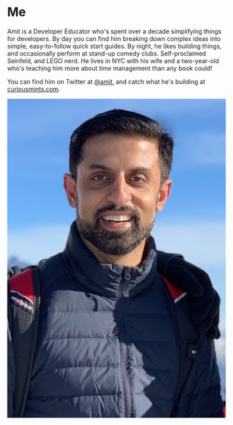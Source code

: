 # Me

Amit is a Developer Educator who's spent over a decade simplifying things for developers. By day you can find him breaking down complex ideas into simple, easy-to-follow quick start guides. By night, he likes building things, and occasionally perform at stand-up comedy clubs. Self-proclaimed Seinfeld, and LEGO nerd. He lives in NYC with his wife and a two-year-old who's teaching him more about time management than any book could!

You can find him on Twitter at [@amit](https://twitter.com/amit), and catch what he's building at [curiousmints.com](https://curiousmints.com).

![](https://github.com/ajot/me/blob/master/assets/amit-2019.jpg)
